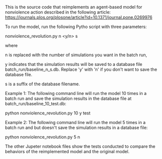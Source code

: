 This is the source code that reimplements an agent-based model for nonviolence action described in the following article:
https://journals.plos.org/plosone/article?id=10.1371/journal.pone.0269976

To run the model, run the following Pytho script with three parameters:

nonviolence_revolution.py n <y/n> s

where 

n is replaced with the number of simulations you want in the batch run,

y indicates that the simulation results will be saved to a database file batch_run/baseline_n_s.db. Replace 'y' with 'n' if you don't want to save the database file. 

s is a suffix of the database filename. 

Example 1: The following command line will run the model 10 times in a batch run and save the simulation results in the database file at batch_run/baseline_10_test.db:

python nonviolence_revolution.py 10 y test

Example 2: The following command line will run the model 5 times in a batch run and but doesn't save the simulation results in a database file:

python nonviolence_revolution.py 5 n 


The other Jupeter notebook files show the tests conducted to compare the behaviors of the reimplemented model and the original model.

